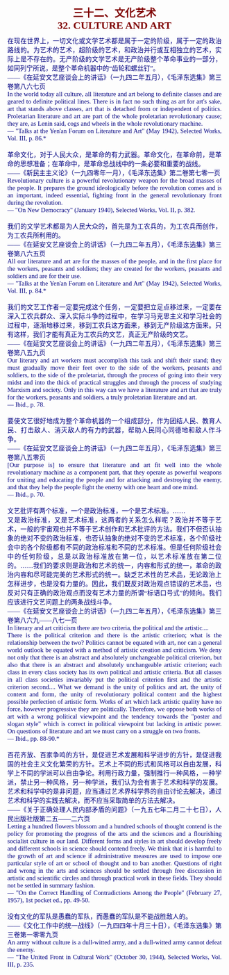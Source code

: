 <td>&#13;
			<p align="center" style="margin: 10px 5px"><b>&#13;
			<font size="5" color="#800000">三十二、文化艺术<br/>&#13;
			<font face="Times New Roman">32. CULTURE AND ART</font></font></b></p></td>&#13;
			<td>&#13;
			<p align="justify" style="margin: 10px 5px">&#13;
			<font color="#000080" face="Times New Roman">&#13;
			<span style="font-size: 11pt">&#13;
			在现在世界上，一切文化或文学艺术都是属于一定的阶级，属于一定的政治路线的。为艺术的艺术，超阶级的艺术，和政治并行或互相独立的艺术，实际上是不存在的。无产阶级的文学艺术是无产阶级整个革命事业的一部分，如同列宁所说，是整个革命机器中的“齿轮和螺丝钉”。<br/>&#13;
			――《在延安文艺座谈会上的讲话》（一九四二年五月），《毛泽东选集》第三卷第八六七页<br/>&#13;
			In the world today all culture, all literature and art belong to &#13;
			definite classes and are geared to definite political lines. There &#13;
			is in fact no such thing as art for art's sake, art that stands &#13;
			above classes, art that is detached from or independent of politics. &#13;
			Proletarian literature and art are part of the whole proletarian &#13;
			revolutionary cause; they are, as Lenin said, cogs and wheels in the &#13;
			whole revolutionary machine.<br/>&#13;
			― "Talks at the Yen'an Forum on Literature and Art" (May 1942), &#13;
			Selected Works, Vol. III, p. 86.*<br/>&#13;
			<br/>&#13;
			革命文化，对于人民大众，是革命的有力武器。革命文化，在革命前，是革命的思想准备；在革命中，是革命总战线中的一条必要和重要的战线。<br/>&#13;
			――《新民主主义论》（一九四零年一月），《毛泽东选集》第二卷第七零一页<br/>&#13;
			Revolutionary culture is a powerful revolutionary weapon for the &#13;
			broad masses of the people. It prepares the ground ideologically &#13;
			before the revolution comes and is an important, indeed essential, &#13;
			fighting front in the general revolutionary front during the &#13;
			revolution.<br/>&#13;
			― "On New Democracy" (January 1940), Selected Works, Vol. II, p. &#13;
			382.<br/>&#13;
			<br/>&#13;
			我们的文学艺术都是为人民大众的，首先是为工农兵的，为工农兵而创作，为工农兵所利用的。<br/>&#13;
			――《在延安文艺座谈会上的讲话》（一九四二年五月），《毛泽东选集》第三卷第八六五页<br/>&#13;
			All our literature and art are for the masses of the people, and in &#13;
			the first place for the workers, peasants and soldiers; they are &#13;
			created for the workers, peasants and soldiers and are for their &#13;
			use.<br/>&#13;
			― "Talks at the Yen'an Forum on Literature and Art" (May 1942), &#13;
			Selected Works, Vol. III, p. 84.*<br/>&#13;
			<br/>&#13;
			我们的文艺工作者一定要完成这个任务，一定要把立足点移过来，一定要在深入工农兵群众、深入实际斗争的过程中，在学习马克思主义和学习社会的过程中，逐渐地移过来，移到工农兵这方面来，移到无产阶级这方面来。只有这样，我们才能有真正为工农兵的文艺，真正无产阶级的文艺。<br/>&#13;
			――《在延安文艺座谈会上的讲话》（一九四二年五月），《毛泽东选集》第三卷第八五九页<br/>&#13;
			Our literary and art workers must accomplish this task and shift &#13;
			their stand; they must gradually move their feet over to the side of &#13;
			the workers, peasants and soldiers, to the side of the proletariat, &#13;
			through the process of going into their very midst and into the &#13;
			thick of practical struggles and through the process of studying &#13;
			Marxism and society. Only in this way can we have a literature and &#13;
			art that are truly for the workers, peasants and soldiers, a truly &#13;
			proletarian literature and art.<br/>&#13;
			― Ibid., p. 78.<br/>&#13;
			<br/>&#13;
			要使文艺很好地成为整个革命机器的一个组成部分，作为团结人民、教育人民、打击敌人、消灭敌人的有力的武器，帮助人民同心同德地和敌人作斗争。<br/>&#13;
			――《在延安文艺座谈会上的讲话》（一九四二年五月），《毛泽东选集》第三卷第八五零页<br/>&#13;
			[Our purpose is] to ensure that literature and art fit well into the &#13;
			whole revolutionary machine as a component part, that they operate &#13;
			as powerful weapons for uniting and educating the people and for &#13;
			attacking and destroying the enemy, and that they help the people &#13;
			fight the enemy with one heart and one mind.<br/>&#13;
			― Ibid., p. 70.<br/>&#13;
			<br/>&#13;
			文艺批评有两个标准，一个是政治标准，一个是艺术标准。……<br/>&#13;
			又是政治标准，又是艺术标准，这两者的关系怎么样呢？政治并不等于艺术，一般的宇宙观也并不等于艺术创作和艺术批评的方法。我们不但否认抽象的绝对不变的政治标准，也否认抽象的绝对不变的艺术标准，各个阶级社会中的各个阶级都有不同的政治标准和不同的艺术标准。但是任何阶级社会中的任何阶级，总是以政治标准放在第一位，以艺术标准放在第二位的。……我们的要求则是政治和艺术的统一，内容和形式的统一，革命的政治内容和尽可能完美的艺术形式的统一。缺乏艺术性的艺术品，无论政治上怎样进步，也是没有力量的。因此，我们既反对政治观点错误的艺术品，也反对只有正确的政治观点而没有艺术力量的所谓“标语口号式”的倾向。我们应该进行文艺问题上的两条战线斗争。<br/>&#13;
			――《在延安文艺座谈会上的讲话》（一九四二年五月），《毛泽东选集》第三卷第八六九――八七一页<br/>&#13;
			In literary and art criticism there are two criteria, the political &#13;
			and the artistic....<br/>&#13;
			There is the political criterion and there is the artistic &#13;
			criterion; what is the relationship between the two? Politics cannot &#13;
			be equated with art, nor can a general world outlook be equated with &#13;
			a method of artistic creation and criticism. We deny not only that &#13;
			there is an abstract and absolutely unchangeable political &#13;
			criterion, but also that there is an abstract and absolutely &#13;
			unchangeable artistic criterion; each class in every class society &#13;
			has its own political and artistic criteria. But all classes in all &#13;
			class societies invariably put the political criterion first and the &#13;
			artistic criterion second.... What we demand is the unity of &#13;
			politics and art, the unity of content and form, the unity of &#13;
			revolutionary political content and the highest possible perfection &#13;
			of artistic form. Works of art which lack artistic quality have no &#13;
			force, however progressive they are politically. Therefore, we &#13;
			oppose both works of art with a wrong political viewpoint and the &#13;
			tendency towards the "poster and slogan style" which is correct in &#13;
			political viewpoint but lacking in artistic power. On questions of &#13;
			literature and art we must carry on a struggle on two fronts.<br/>&#13;
			― Ibid., pp. 88-90.*<br/>&#13;
			<br/>&#13;
			百花齐放、百家争鸣的方针，是促进艺术发展和科学进步的方针，是促进我国的社会主义文化繁荣的方针。艺术上不同的形式和风格可以自由发展，科学上不同的学派可以自由争论。利用行政力量，强制推行一种风格，一种学派，禁止另一种风格，另一种学派，我们认为会有害于艺术和科学的发展。艺术和科学中的是非问题，应当通过艺术界科学界的自由讨论去解决，通过艺术和科学的实践去解决，而不应当采取简单的方法去解决。<br/>&#13;
			――《关于正确处理人民内部矛盾的问题》（一九五七年二月二十七日），人民出版社版第二五――二六页<br/>&#13;
			Letting a hundred flowers blossom and a hundred schools of thought &#13;
			contend is the policy for promoting the progress of the arts and the &#13;
			sciences and a flourishing socialist culture in our land. Different &#13;
			forms and styles in art should develop freely and different schools &#13;
			in science should contend freely. We think that it is harmful to the &#13;
			growth of art and science if administrative measures are used to &#13;
			impose one particular style of art or school of thought and to ban &#13;
			another. Questions of right and wrong in the arts and sciences &#13;
			should be settled through free discussion in artistic and scientific &#13;
			circles and through practical work in these fields. They should not &#13;
			be settled in summary fashion.<br/>&#13;
			― "On the Correct Handling of Contradictions Among the People" &#13;
			(February 27, 1957), 1st pocket ed., pp. 49-50.<br/>&#13;
			<br/>&#13;
			没有文化的军队是愚蠢的军队，而愚蠢的军队是不能战胜敌人的。<br/>&#13;
			――《文化工作中的统一战线》（一九四四年十月三十日），《毛泽东选集》第三卷第一零零九页<br/>&#13;
			An army without culture is a dull-witted army, and a dull-witted &#13;
			army cannot defeat the enemy.<br/>&#13;
			― "The United Front in Cultural Work" (October 30, 1944), Selected &#13;
			Works, Vol. III, p. 235.</span></font></p></td>&#13;
		